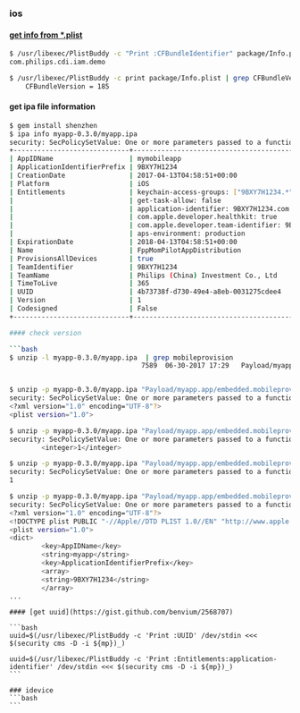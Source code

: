 
### ios
#### [get info from *.plist](https://stackoverflow.com/questions/11307275/how-can-i-find-the-version-number-of-an-iphone-app-from-the-ipa)
```bash
$ /usr/libexec/PlistBuddy -c "Print :CFBundleIdentifier" package/Info.plist
com.philips.cdi.iam.demo

$ /usr/libexec/PlistBuddy -c print package/Info.plist | grep CFBundleVersion
    CFBundleVersion = 185
```

#### get ipa file information
```bash
$ gem install shenzhen
$ ipa info myapp-0.3.0/myapp.ipa
security: SecPolicySetValue: One or more parameters passed to a function were not valid.
+-----------------------------+------------------------------------------------------------------+
| AppIDName                   | mymobileapp                                                      |
| ApplicationIdentifierPrefix | 9BXY7H1234                                                       |
| CreationDate                | 2017-04-13T04:58:51+00:00                                        |
| Platform                    | iOS                                                              |
| Entitlements                | keychain-access-groups: ["9BXY7H1234.*"]                         |
|                             | get-task-allow: false                                            |
|                             | application-identifier: 9BXY7H1234.com.philips.cdi.fpp.mom.pilot |
|                             | com.apple.developer.healthkit: true                              |
|                             | com.apple.developer.team-identifier: 9BXY7H1234                  |
|                             | aps-environment: production                                      |
| ExpirationDate              | 2018-04-13T04:58:51+00:00                                        |
| Name                        | FppMomPilotAppDistribution                                       |
| ProvisionsAllDevices        | true                                                             |
| TeamIdentifier              | 9BXY7H1234                                                       |
| TeamName                    | Philips (China) Investment Co., Ltd                              |
| TimeToLive                  | 365                                                              |
| UUID                        | 4b73738f-d730-49e4-a8eb-0031275cdee4                             |
| Version                     | 1                                                                |
| Codesigned                  | False                                                            |
+-----------------------------+------------------------------------------------------------------+

#### check version

```bash
$ unzip -l myapp-0.3.0/myapp.ipa  | grep mobileprovision
                                 7589  06-30-2017 17:29   Payload/myapp.app/embedded.mobileprovision


$ unzip -p myapp-0.3.0/myapp.ipa "Payload/myapp.app/embedded.mobileprovision" | security cms -D | grep version
security: SecPolicySetValue: One or more parameters passed to a function were not valid.
<?xml version="1.0" encoding="UTF-8"?>
<plist version="1.0">

$ unzip -p myapp-0.3.0/myapp.ipa "Payload/myapp.app/embedded.mobileprovision" | security cms -D | egrep \<key.*Version -A 1 | egrep \<integer
security: SecPolicySetValue: One or more parameters passed to a function were not valid.
        <integer>1</integer>

$ unzip -p myapp-0.3.0/myapp.ipa "Payload/myapp.app/embedded.mobileprovision" | security cms -D | egrep \<key.*Version -A 1 | egrep \<integer | sed -r -e 's:^.*integer>(.*)<.*$:\1:'
security: SecPolicySetValue: One or more parameters passed to a function were not valid.
1

$ unzip -p myapp-0.3.0/myapp.ipa "Payload/myapp.app/embedded.mobileprovision" | security cms -D
security: SecPolicySetValue: One or more parameters passed to a function were not valid.
<?xml version="1.0" encoding="UTF-8"?>
<!DOCTYPE plist PUBLIC "-//Apple//DTD PLIST 1.0//EN" "http://www.apple.com/DTDs/PropertyList-1.0.dtd">
<plist version="1.0">
<dict>
        <key>AppIDName</key>
        <string>myapp</string>
        <key>ApplicationIdentifierPrefix</key>
        <array>
        <string>9BXY7H1234</string>
        </array>
...
```
``````
#### [get uuid](https://gist.github.com/benvium/2568707)

```bash
uuid=$(/usr/libexec/PlistBuddy -c 'Print :UUID' /dev/stdin <<< $(security cms -D -i ${mp})_)

uuid=$(/usr/libexec/PlistBuddy -c 'Print :Entitlements:application-identifier' /dev/stdin <<< $(security cms -D -i ${mp})_)
```

### idevice
```bash
```
